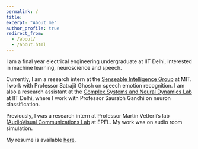 ```yaml
---
permalink: /
title: 
excerpt: "About me"
author_profile: true
redirect_from: 
  - /about/
  - /about.html
---
```


I am a final year electrical engineering undergraduate at IIT Delhi, interested in machine learning, neuroscience and speech. 

Currently, I am a research intern at the [Senseable Intelligence Group](https://sensein.group/) at MIT. I work with Professor Satrajit Ghosh on speech emotion recognition. I am also a research assistant at the [Complex Systems and Neural Dynamics Lab](https://web.iitd.ac.in/~gsaurabhr/) at IIT Delhi, where I work with Professor Saurabh Gandhi on neuron classification.

Previously, I was a research intern at Professor Martin Vetterli’s lab ([AudioVisual Communications Lab](https://www.epfl.ch/labs/lcav/]) at EPFL. My work was on audio room simulation.

My resume is available [here](https://satvik-dixit.github.io/files/CV.docx.pdf).

